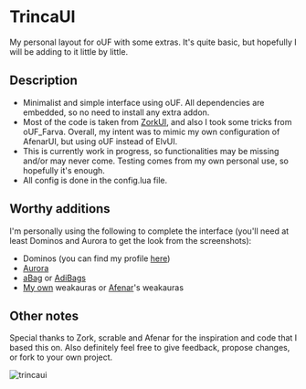 # TrincaUI
My personal layout for oUF with some extras. It's quite basic, but hopefully I will be adding to it little by little.

## Description
  * Minimalist and simple interface using oUF. All dependencies are embedded, so no need to install any extra addon.
  * Most of the code is taken from [ZorkUI](https://www.wowinterface.com/downloads/info24252-ZorkUI.html), and also I took some tricks from oUF_Farva. Overall, my intent was to mimic my own configuration of AfenarUI, but using oUF instead of ElvUI.
  * This is currently work in progress, so functionalities may be missing and/or may never come. Testing comes from my own personal use, so hopefully it's enough.
  * All config is done in the config.lua file.

## Worthy additions
I'm personally using the following to complete the interface (you'll need at least Dominos and Aurora to get the look from the screenshots):
  * Dominos (you can find my profile [here](https://www.wowinterface.com/downloads/info26207.html))
  * [Aurora](https://github.com/Gethe/Aurora)
  * [aBag](https://github.com/trincasidra/aBag-retail) or [AdiBags](https://www.wowinterface.com/downloads/info25821-AdiBags-Shadowlands.html)
  * [My own](https://wago.io/p/Trincasidra%232868) weakauras or [Afenar](https://github.com/Afenar/AfenarUI)'s weakauras

## Other notes
Special thanks to Zork, scrable and Afenar for the inspiration and code that I based this on.
Also definitely feel free to give feedback, propose changes, or fork to your own project.

![trincaui](https://user-images.githubusercontent.com/15145418/150642334-dd7c9566-c1f0-4f1c-b81a-c307507075e3.png)
